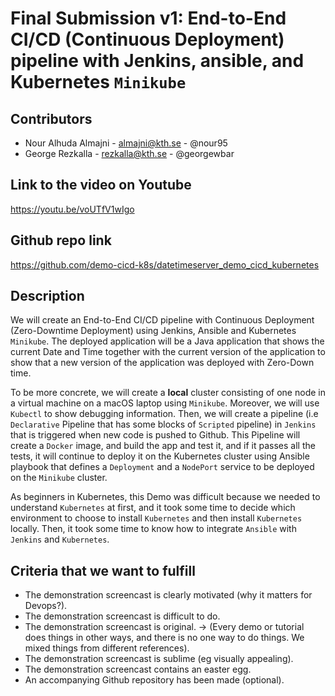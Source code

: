 # Final Submission v1: End-to-End CI/CD (Continuous Deployment) pipeline with Jenkins, ansible, and Kubernetes `Minikube`

## Contributors
* Nour Alhuda Almajni - almajni@kth.se - @nour95
* George Rezkalla - rezkalla@kth.se - @georgewbar

## Link to the video on Youtube
https://youtu.be/voUTfV1wIgo

## Github repo link
https://github.com/demo-cicd-k8s/datetimeserver_demo_cicd_kubernetes

## Description
We will create an End-to-End CI/CD pipeline with Continuous Deployment (Zero-Downtime Deployment) using Jenkins, Ansible and Kubernetes `Minikube`. The deployed application will be a Java application that shows the current Date and Time together with the current version of the application to show that a new version of the application was deployed with Zero-Down time.

To be more concrete, we will create a **local** cluster consisting of one node in a virtual machine on a macOS laptop using `Minikube`. Moreover, we  will use `Kubectl` to show debugging information. Then, we will create a pipeline (i.e `Declarative` Pipeline that has some blocks of `Scripted` pipeline) in `Jenkins` that is triggered when new code is pushed to Github. This Pipeline will create a `Docker` image, and build the app and test it, and if it passes all the tests, it will continue to deploy it on the Kubernetes cluster using Ansible playbook that defines a `Deployment` and a `NodePort` service to be deployed on the `Minikube` cluster.

As beginners in Kubernetes, this Demo was difficult because we needed to understand `Kubernetes` at first, and it took some time to decide which environment to choose to install `Kubernetes` and then install `Kubernetes` locally. Then, it took some time to know how to integrate `Ansible` with `Jenkins` and `Kubernetes`.

## Criteria that we want to fulfill
* The demonstration screencast is clearly motivated (why it matters for Devops?).
* The demonstration screencast is difficult to do.
* The demonstration screencast is original. -> (Every demo or tutorial does things in other ways, and there is no one way to do things. We mixed things from different references).
* The demonstration screencast is sublime (eg visually appealing).
* The demonstration screencast contains an easter egg.
* An accompanying Github repository has been made (optional).
